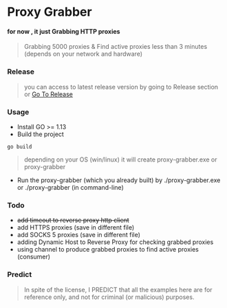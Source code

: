 # Proxy Grabber

#### for now , it just Grabbing HTTP proxies

> Grabbing 5000 proxies & Find active proxies less than 3 minutes (depends on your network and hardware)

### Release
> you can access to latest release version by going to Release section or [Go To Release](https://github.com/amirvalhalla/proxy-grabber/releases)

### Usage

* Install GO >= 1.13
* Build the project
```
go build
```
> depending on your OS (win/linux) it will create proxy-grabber.exe or proxy-grabber

* Run the proxy-grabber (which you already built) by ./proxy-grabber.exe or ./proxy-grabber (in command-line)


### Todo
* <s>add timeout to reverse proxy http client</s>
* add HTTPS proxies (save in different file)
* add SOCKS 5 proxies (save in different file)
* adding Dynamic Host to Reverse Proxy for checking grabbed proxies
* using channel to produce grabbed proxies to find active proxies (consumer)

### Predict
> In spite of the license, I PREDICT that all the examples here are for reference only, and not for criminal (or malicious) purposes.
